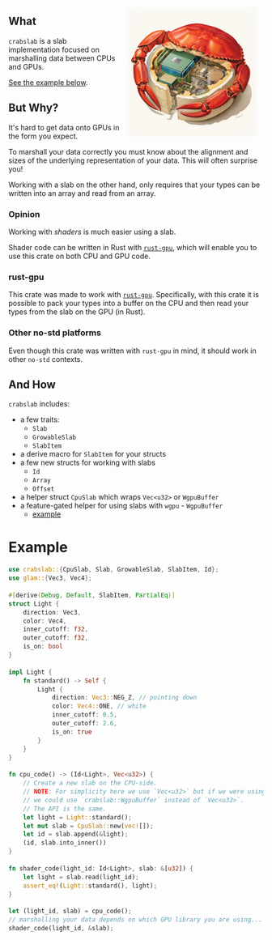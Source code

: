 <div style="float: right; padding: 1em;">
    <img src="https://github.com/schell/renderling/blob/main/crates/crabslab/crabslab.png?raw=true" alt="slabcraft for crabs" width="256" />
</div>

## What

`crabslab` is a slab implementation focused on marshalling data between CPUs and GPUs.

[See the example below](#example).

## But Why?
It's hard to get data onto GPUs in the form you expect.

To marshall your data correctly you must know about the alignment and sizes of the underlying representation of your data.
This will often surprise you!

Working with a slab on the other hand, only requires that your types can be written into an array and read from an array.

### Opinion
Working with _shaders_ is much easier using a slab.

Shader code can be written in Rust with [`rust-gpu`](https://github.com/EmbarkStudios/rust-gpu),
which will enable you to use this crate on both CPU and GPU code.

### rust-gpu
This crate was made to work with [`rust-gpu`](https://github.com/EmbarkStudios/rust-gpu/).
Specifically, with this crate it is possible to pack your types into a buffer on the CPU
and then read your types from the slab on the GPU (in Rust).

### Other no-std platforms
Even though this crate was written with `rust-gpu` in mind, it should work in other `no-std`
contexts.

## And How
`crabslab` includes:
* a few traits:
  - `Slab`
  - `GrowableSlab`
  - `SlabItem`
* a derive macro for `SlabItem` for your structs
* a few new structs for working with slabs
  - `Id`
  - `Array`
  - `Offset`
* a helper struct `CpuSlab` which wraps `Vec<u32>` or `WgpuBuffer`
* a feature-gated helper for using slabs with `wgpu` - `WgpuBuffer`
  - [example](src/wgpu_slab.rs#L344)

# Example
```rust
use crabslab::{CpuSlab, Slab, GrowableSlab, SlabItem, Id};
use glam::{Vec3, Vec4};

#[derive(Debug, Default, SlabItem, PartialEq)]
struct Light {
    direction: Vec3,
    color: Vec4,
    inner_cutoff: f32,
    outer_cutoff: f32,
    is_on: bool
}

impl Light {
    fn standard() -> Self {
        Light {
            direction: Vec3::NEG_Z, // pointing down
            color: Vec4::ONE, // white
            inner_cutoff: 0.5,
            outer_cutoff: 2.6,
            is_on: true
        }
    }
}

fn cpu_code() -> (Id<Light>, Vec<u32>) {
    // Create a new slab on the CPU-side.
    // NOTE: For simplicity here we use `Vec<u32>` but if we were using `wgpu`
    // we could use `crabslab::WgpuBuffer` instead of `Vec<u32>`.
    // The API is the same.
    let light = Light::standard();
    let mut slab = CpuSlab::new(vec![]);
    let id = slab.append(&light);
    (id, slab.into_inner())
}

fn shader_code(light_id: Id<Light>, slab: &[u32]) {
    let light = slab.read(light_id);
    assert_eq!(Light::standard(), light);
}

let (light_id, slab) = cpu_code();
// marshalling your data depends on which GPU library you are using...
shader_code(light_id, &slab);
```

